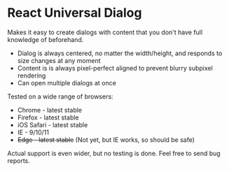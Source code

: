 # React Universal Dialog

Makes it easy to create dialogs with content that you don't have full knowledge of beforehand.

- Dialog is always centered, no matter the width/height, and responds to size changes at any moment
- Content is is always pixel-perfect aligned to prevent blurry subpixel rendering
- Can open multiple dialogs at once

Tested on a wide range of browsers:

- Chrome - latest stable
- Firefox - latest stable
- iOS Safari - latest stable
- IE - 9/10/11
- ~~Edge - latest stable~~ (Not yet, but IE works, so should be safe)

Actual support is even wider, but no testing is done. Feel free to send bug reports.